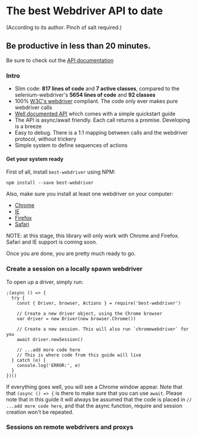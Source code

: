 # The best Webdriver API to date
(According to its author. Pinch of salt required.)
## Be productive in less than 20 minutes.

Be sure to check out the [API documentation](https://mercmobily.github.io/best-webdriver/index.html)

### Intro

* Slim code: **817 lines of code** and **7 active classes**, compared to the selenium-webdriver's **5654 lines of code** and **92 classes**
* 100% [W3C's webdriver](https://w3c.github.io/webdriver/webdriver-spec.html#compatibility) compliant. The code only ever makes pure webdriver calls
* [Well documented API](https://mercmobily.github.io/best-webdriver/index.html) which comes with a simple quickstart guide
* The API is async/await friendly. Each call returns a promise. Developing is a breeze
* Easy to debug. There is a 1:1 mapping between calls and the webdriver protocol, without trickery
* Simple system to define sequences of actions

#### Get your system ready

First of all, install `best-webdriver` using NPM:

    npm install --save best-webdriver

Also, make sure you install at least one webdriver on your computer:

* [Chrome](http://chromedriver.storage.googleapis.com/index.html)
* [IE](https://developer.microsoft.com/en-us/microsoft-edge/tools/webdriver/)
* [Firefox](https://github.com/mozilla/geckodriver/releases/)
* [Safari](https://developer.apple.com/library/content/releasenotes/General/WhatsNewInSafari/Articles/Safari_10_0.html#//apple_ref/doc/uid/TP40014305-CH11-DontLinkElementID_28)

NOTE: at this stage, this library will only work with Chrome and Firefox. Safari and IE support is coming soon.

Once you are done, you are pretty much ready to go.

### Create a session on a locally spawn webdriver

To open up a driver, simply run:

    ;(async () => {
      try {
        const { Driver, browser, Actions } = require('best-webdriver')

        // Create a new driver object, using the Chrome browser
        var driver = new Driver(new browser.Chrome())

        // Create a new session. This will also run `chromewebdriver` for you
        await driver.newSession()

        // ...add more code here
        // This is where code from this guide will live
      } catch (e) {
        console.log('ERROR:', e)
      }
    })()

If everything goes well, you will see a Chrome window appear. Note that that `(async () => {` is there to make sure that you can use `await`.
Please note that in this guide it will always be assumed that the code is placed in `// ...add more code here`, and that the async function, require and session creation won't be repeated.

### Sessions on remote webdrivers and proxys
